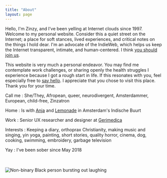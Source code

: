 ```yaml
---
title: "About"
layout: page
---
```

Hello, I'm Zinzy, and I’ve been yelling at Internet clouds since 1997. Welcome to my personal website. Consider this a quiet street on the Internet; a place for soft stances, lived experiences, and critical notes on the things I hold dear. I'm an advocate of the IndieWeb, which helps us keep the Internet transparent, intimate, and human-centered. I think [you should join us](https://indieweb.org/).

 This website is very much a personal endeavor. You may find me contemplate work challenges, or sharing openly the health struggles I experience because I got a rough start in life. If this resonates with you, feel especially free to [say hello](/hello). I appreciate that you chose to visit this place. Thank you for your time. 

Call me
: She/They, Afropean, queer, neurodivergent, Amsterdammer, European, child-free, Zinzatron

Home
: Is with [Anja](https://anjawaleson.notion.site/Anja-Waleson-0182c8df804b4b12ab6e70b5b5795a55) and [Lemonade](https://lemonade.waleson.us/) in Amsterdam's Indische Buurt

Work
: Senior UX researcher and designer at [Gerimedica](https://gerimedica.nl)

Interests
: Keeping a diary, orthoprax Christianity, making music and singing, yin yoga, painting, short stories, quality horror, cinema, dog, cooking, swimming, embroidery, garbage television

Yay
: I've been sober since May 2018

<div style="margin-top: 3rem;">
<img src="https://res.cloudinary.com/dbi2zounq/image/upload/v1667744670/me/zinzy-2_eixpog.jpg" alt="Non-binary Black person bursting out laughing">
</div>